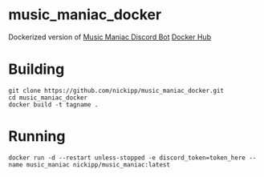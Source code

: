 # music_maniac_docker
Dockerized version of [Music Maniac Discord Bot](https://github.com/MasterReach1/discord-bots)
[Docker Hub](https://hub.docker.com/repository/docker/nickipp/music_maniac/)

# Building

```
git clone https://github.com/nickipp/music_maniac_docker.git
cd music_maniac_docker
docker build -t tagname .
```

# Running

```
docker run -d --restart unless-stopped -e discord_token=token_here --name music_maniac nickipp/music_maniac:latest
```
